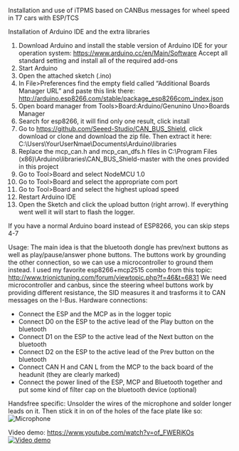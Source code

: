 Installation and use of iTPMS based on CANBus messages for wheel speed in T7 cars with ESP/TCS

Installation of Arduino IDE and the extra libraries

1.	Download Arduino and install the stable version of Arduino IDE for your operation system:
https://www.arduino.cc/en/Main/Software
Accept all standard setting and install all of the required add-ons
2.	Start Arduino 
3.	Open the attached sketch (.ino)
4.	In File>Preferences find the empty field called “Additional Boards Manager URL” and paste this link there: http://arduino.esp8266.com/stable/package_esp8266com_index.json
5.	Open board manager from Tools>Board:Arduino/Genunino Uno>Boards Manager
6.	Search for esp8266, it will find only one result, click install
7.	Go to https://github.com/Seeed-Studio/CAN_BUS_Shield, click download or clone and download the zip file. Then extract it here: C:\Users\YourUserNmae\Documents\Arduino\libraries
10.	Replace the mcp_can.h and mcp_can_dfs.h files in C:\Program Files (x86)\Arduino\libraries\CAN_BUS_Shield-master with the ones provided in this project
11.	Go to Tool>Board and select NodeMCU 1.0
12.	Go to Tool>Board and select the appropriate com port
13.	Go to Tool>Board and select the highest upload speed
14.	Restart Arduino IDE
15.	Open the Sketch and click the upload button (right arrow). If everything went well it will start to flash the logger.

If you have a normal Arduino board instead of ESP8266, you can skip steps 4-7

Usage:
The main idea is that the bluetooth dongle has prev/next buttons as well as play/pause/answer phone buttons. The buttons work by grounding the other connection, so we can use a microcontroller to ground them instead. I used my favorite esp8266+mcp2515 combo from this topic:
http://www.trionictuning.com/forum/viewtopic.php?f=46&t=6831
We need microcontroller and canbus, since the steering wheel buttons work by providing different resistance, the SID measures it and trasforms it to CAN messages on the I-Bus. 
Hardware connections:
- Connect the ESP and the MCP as in the logger topic
- Connect D0 on the ESP to the active lead of the Play button on the bluetooth
- Connect D1 on the ESP to the active lead of the Next button on the bluetooth
- Connect D2 on the ESP to the active lead of the Prev button on the bluetooth
- Connect CAN H and CAN L from the MCP to the back board of the headunit (they are clearly marked)
- Connect the power lined of the ESP, MCP and Bluetooth together and put some kind of filter cap on the bluetooth device (optional)

Handsfree specific:
Unsolder the wires of the microphone and solder longer leads on it. Then stick it in on of the holes of the face plate like so:
![Microphone](https://preview.ibb.co/kB1D2c/IMG_20180224_152904.jpg)

Video demo: https://www.youtube.com/watch?v=of_FWERjKOs
[![Video demo](https://img.youtube.com/vi/of_FWERjKOs/0.jpg)](https://www.youtube.com/of_FWERjKOs)
